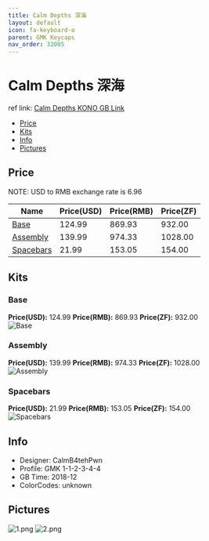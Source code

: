 ```yaml
---
title: Calm Depths 深海
layout: default
icon: fa-keyboard-o
parent: GMK Keycaps
nav_order: 32005
---
```


# Calm Depths 深海

ref link: [Calm Depths KONO GB Link](https://kono.store/products/gmk-calm-depths-keycap-set)

* [Price](#price)
* [Kits](#kits)
* [Info](#info)
* [Pictures](#pictures)


## Price  
NOTE: USD to RMB exchange rate is 6.96

| Name          | Price(USD)    |  Price(RMB) |  Price(ZF) |
| ------------- | ------------- |  ---------- |  --------- |
|[Base](#base)|124.99|869.93|932.00|
|[Assembly](#assembly)|139.99|974.33|1028.00|
|[Spacebars](#spacebars)|21.99|153.05|154.00|


## Kits
### Base
**Price(USD):** 124.99    **Price(RMB):** 869.93    **Price(ZF):** 932.00    
<img src="{{ 'assets/images/gmk-keycaps/calmdepths/kits_pics/base.jpeg' | relative_url }}" alt="Base" class="image featured">

### Assembly
**Price(USD):** 139.99    **Price(RMB):** 974.33    **Price(ZF):** 1028.00    
<img src="{{ 'assets/images/gmk-keycaps/calmdepths/kits_pics/assembly.png' | relative_url }}" alt="Assembly" class="image featured">

### Spacebars
**Price(USD):** 21.99    **Price(RMB):** 153.05    **Price(ZF):** 154.00    
<img src="{{ 'assets/images/gmk-keycaps/calmdepths/kits_pics/spacebars.png' | relative_url }}" alt="Spacebars" class="image featured">


## Info
* Designer: CalmB4tehPwn
* Profile: GMK 1-1-2-3-4-4
* GB Time: 2018-12
* ColorCodes: unknown


## Pictures
<img src="{{ 'assets/images/gmk-keycaps/calmdepths/rendering_pics/1.png' | relative_url }}" alt="1.png" class="image featured">
<img src="{{ 'assets/images/gmk-keycaps/calmdepths/rendering_pics/2.png' | relative_url }}" alt="2.png" class="image featured">
